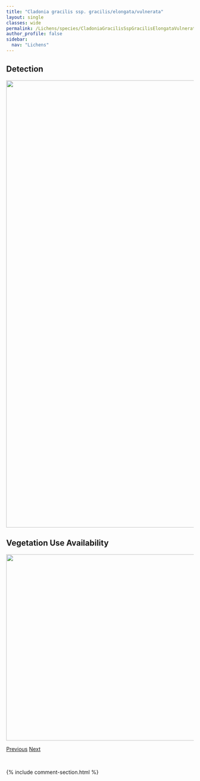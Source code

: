 ```yaml
---
title: "Cladonia gracilis ssp. gracilis/elongata/vulnerata"
layout: single
classes: wide
permalink: /Lichens/species/CladoniaGracilisSspGracilisElongataVulnerata
author_profile: false
sidebar:
  nav: "Lichens"
---
```


<h2>Detection</h2>

<a href="https://drive.google.com/uc?export=view&id=1xq6vcosqqlukF1mx2AE3AElaaf1JwUCZ">
<img src="https://drive.google.com/uc?export=view&id=1xq6vcosqqlukF1mx2AE3AElaaf1JwUCZ" height = "1200" width = "800">
</a>


<h2>Vegetation Use Availability</h2>

<a href="https://drive.google.com/uc?export=view&id=1mHHNv2tn3yUZEgcjBE-AvGjVVzLqdQSB">
<img src="https://drive.google.com/uc?export=view&id=1mHHNv2tn3yUZEgcjBE-AvGjVVzLqdQSB" height = "500" width = "1000">
</a>


<a href="/DevelopmentWebsite/Lichens/species/CladoniaGlauca" class="pagination--pager" title="Cladonia glauca">Previous</a> <a href="/DevelopmentWebsite/Lichens/species/CladoniaGracilisSspTurbinata" class="pagination--pager" title="Cladonia gracilis ssp. turbinata">Next</a>

<p>&nbsp;</p>

{% include comment-section.html %}
